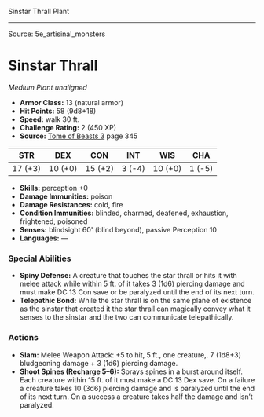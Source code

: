 <MonsterName/>Sinstar Thrall</MonsterName>
<CreatureType/>Plant</CreatureType>



---

Source: 5e_artisinal_monsters

# Sinstar Thrall

*Medium* *Plant* *unaligned*

- **Armor Class:** 13 (natural armor)
- **Hit Points:** 58 (9d8+18)
- **Speed:** walk 30 ft.
- **Challenge Rating:** 2 (450 XP)
- **Source:** [Tome of Beasts 3](https://koboldpress.com/kpstore/product/tome-of-beasts-3-for-5th-edition/) page 345

| STR | DEX | CON | INT | WIS | CHA |
| --- | --- | --- | --- | --- | --- |
| 17 (+3) | 10 (+0) | 15 (+2) | 3 (-4) | 10 (+0) | 1 (-5) |

- **Skills:** perception +0
- **Damage Immunities:** poison
- **Damage Resistances:** cold, fire
- **Condition Immunities:** blinded, charmed, deafened, exhaustion, frightened, poisoned
- **Senses:** blindsight 60' (blind beyond), passive Perception 10
- **Languages:** —

### Special Abilities

- **Spiny Defense:** A creature that touches the star thrall or hits it with melee attack while within 5 ft. of it takes 3 (1d6) piercing damage and must make DC 13 Con save or be paralyzed until the end of its next turn.
- **Telepathic Bond:** While the star thrall is on the same plane of existence as the sinstar that created it the star thrall can magically convey what it senses to the sinstar and the two can communicate telepathically.

### Actions

- **Slam:** Melee Weapon Attack: +5 to hit, 5 ft., one creature,. 7 (1d8+3) bludgeoning damage + 3 (1d6) piercing damage.
- **Shoot Spines (Recharge 5–6):** Sprays spines in a burst around itself. Each creature within 15 ft. of it must make a DC 13 Dex save. On a failure a creature takes 10 (3d6) piercing damage and is paralyzed until the end of its next turn. On a success a creature takes half the damage and isn’t paralyzed.




